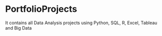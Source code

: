 # PortfolioProjects
It contains all Data Analysis projects using Python, SQL, R, Excel, Tableau and Big Data
